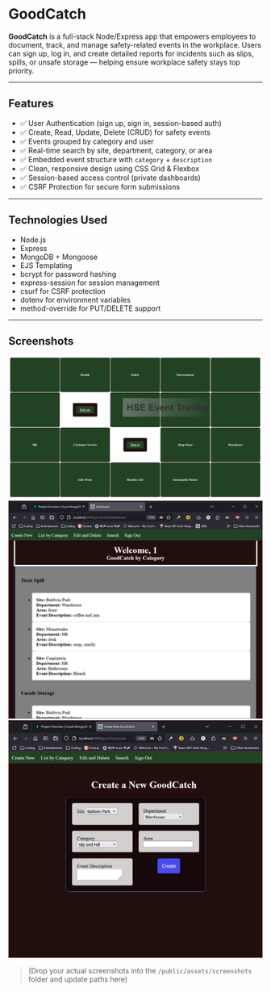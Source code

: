# GoodCatch 

**GoodCatch** is a full-stack Node/Express app that empowers employees to document, track, and manage safety-related events in the workplace. Users can sign up, log in, and create detailed reports for incidents such as slips, spills, or unsafe storage — helping ensure workplace safety stays top priority.

---

## Features

- ✅ User Authentication (sign up, sign in, session-based auth)
- ✅ Create, Read, Update, Delete (CRUD) for safety events
- ✅ Events grouped by category and user
- ✅ Real-time search by site, department, category, or area
- ✅ Embedded event structure with `category` + `description`
- ✅ Clean, responsive design using CSS Grid & Flexbox
- ✅ Session-based access control (private dashboards)
- ✅ CSRF Protection for secure form submissions

---

## Technologies Used

- Node.js
- Express
- MongoDB + Mongoose
- EJS Templating
- bcrypt for password hashing
- express-session for session management
- csurf for CSRF protection
- dotenv for environment variables
- method-override for PUT/DELETE support

---

## Screenshots

![GoodCatch SingIn/SignUp](public/assets/signIn-Up.png)
![GoodCatch Dashboard](public/assets/dashboard.png)
![Create Form](public/assets/create-form.png)


> (Drop your actual screenshots into the `/public/assets/screenshots` folder and update paths here)

